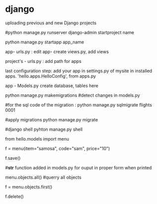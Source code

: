 # django
uploading previous and new Django projects 

#python manage.py runserver
django-admin startproject name

python manage.py startapp app_name

app- urls.py : edit
app- create views.py, add views 

project's - urls.py : add path for apps

last configuration step:
    add your app in settings.py of mysite in installed apps. 
    'hello.apps.HelloConfig',
                    from apps.py


app - Models.py 
    create database, tables here 

python manage.py makemigrations
#detect changes in models.py 

#for the sql code of the migration :
python manage.py sqlmigrate flights 0001

#apply migrations 
python manage.py migrate

#django shell
pyhton manage.py shell



from hello.models import menu

f = menu(item="samosa", code="sam", price="10")

f.save()

#__str__ function added in models.py for ouput in proper form when printed 

menu.objects.all()
#querry all objects 

f = menu.objects.first()

f.delete()

